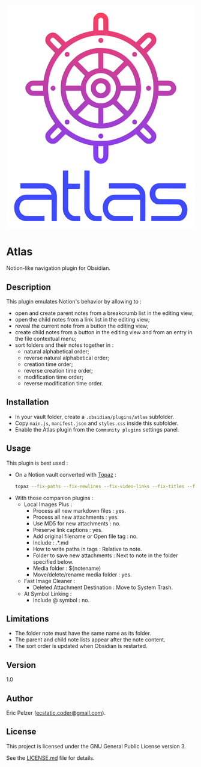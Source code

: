 ![](https://github.com/senselogic/ATLAS/blob/master/LOGO/atlas.png)

# Atlas

Notion-like navigation plugin for Obsidian.

## Description

This plugin emulates Notion's behavior by allowing to :
*   open and create parent notes from a breakcrumb list in the editing view;
*   open the child notes from a link list in the editing view;
*   reveal the current note from a button the editing view;
*   create child notes from a button in the editing view and from an entry in the file contextual menu;
*   sort folders and their notes together in :
    *   natural alphabetical order;
    *   reverse natural alphabetical order;
    *   creation time order;
    *   reverse creation time order;
    *   modification time order;
    *   reverse modification time order.

## Installation

*   In your vault folder, create a `.obsidian/plugins/atlas` subfolder.
*   Copy `main.js`, `manifest.json` and `styles.css` inside this subfolder.
*   Enable the Atlas plugin from the `Community plugins` settings panel.

## Usage

This plugin is best used :

*   On a Notion vault converted with [Topaz](https://github.com/senselogic/TOPAZ) :
    ```sh
    topaz --fix-paths --fix-newlines --fix-video-links --fix-titles --fix-indexes NOTION_EXPORT_FOLDER/ OBSIDIAN_VAULT_FOLDER/
    ```
*   With those companion plugins :
    *   Local Images Plus :
        *   Process all new markdown files : yes.
        *   Process all new attachments : yes.
        *   Use MD5 for new attachments : no.
        *   Preserve link captions : yes.
        *   Add original filename or Open file tag : no.
        *   Include : .*\.md
        *   How to write paths in tags : Relative to note.
        *   Folder to save new attachments : Next to note in the folder specified below.
        *   Media folder : ${notename)
        *   Move/delete/rename media folder : yes.
    *   Fast Image Cleaner :
        *   Deleted Attachment Destination : Move to System Trash.
    *   At Symbol Linking :
        *   Include @ symbol : no.

## Limitations

*   The folder note must have the same name as its folder.
*   The parent and child note lists appear after the note content.
*   The sort order is updated when Obsidian is restarted.

## Version

1.0

## Author

Eric Pelzer (ecstatic.coder@gmail.com).

## License

This project is licensed under the GNU General Public License version 3.

See the [LICENSE.md](LICENSE.md) file for details.

